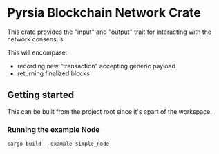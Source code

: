 # Pyrsia Blockchain Network Crate

This crate provides the "input" and "output" trait for interacting with the network consensus.

This will encompase:

- recording new "transaction" accepting generic payload
- returning finalized blocks

## Getting started

This can be built from the project root since it's apart of the workspace.

### Running the example Node

```
cargo build --example simple_node
```

